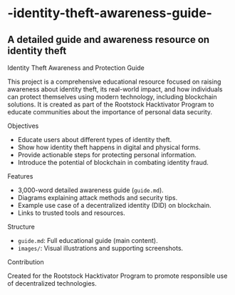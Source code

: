 # -identity-theft-awareness-guide-
A detailed guide and awareness resource on identity theft
---

Identity Theft Awareness and Protection Guide

This project is a comprehensive educational resource focused on raising awareness about identity theft, its real-world impact, and how individuals can protect themselves using modern technology, including blockchain solutions. It is created as part of the Rootstock Hacktivator Program to educate communities about the importance of personal data security.

Objectives

- Educate users about different types of identity theft.
- Show how identity theft happens in digital and physical forms.
- Provide actionable steps for protecting personal information.
- Introduce the potential of blockchain in combating identity fraud.

Features

- 3,000-word detailed awareness guide (`guide.md`).
- Diagrams explaining attack methods and security tips.
- Example use case of a decentralized identity (DID) on blockchain.
- Links to trusted tools and resources.

Structure

- `guide.md`: Full educational guide (main content).
- `images/`: Visual illustrations and supporting screenshots.

Contribution

Created for the Rootstock Hacktivator Program to promote responsible use of decentralized technologies.

